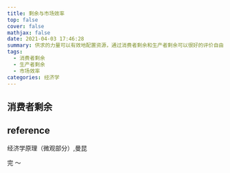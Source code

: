 ```yaml
---
title: 剩余与市场效率
top: false
cover: false
mathjax: false
date: 2021-04-03 17:46:28
summary: 供求的力量可以有效地配置资源，通过消费者剩余和生产者剩余可以很好的评价自由市场的效率。
tags: 
  - 消费者剩余
  - 生产者剩余
  - 市场效率
categories: 经济学
---
```


## 消费者剩余







## reference 

经济学原理（微观部分）,曼昆


完 ～